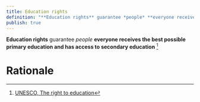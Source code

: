 ```yaml
---
title: Education rights
definition: "**Education rights** guarantee *people* **everyone receives the best possible primary education and has access to secondary education**"
publish: true
---
```


**Education rights** guarantee *people* **everyone receives the best possible primary education and has access to secondary education** [^1]

[^1]: [UNESCO, The right to education](https://www.unesco.org/en/right-education)

# Rationale

